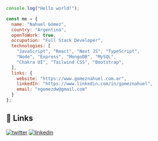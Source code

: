 ```js
console.log("Hello world!");

const me = {
  name: "Nahuel Gómez",
  country: "Argentina",
  openToWork: true,
  occupation: "Full Stack Developer",
  technologies: [
    "JavaScript", "React", "Next JS", "TypeScript", 
    "Node", "Express", "MongoDB", "MySQL",
    "Chakra UI", "Tailwind CSS", "Bootstrap", 
  ],
  links: {
    website: "https://www.gomeznahuel.com.ar",
    linkedIn: "https://www.linkedin.com/in/gomeznahuel",
    email: "ngomezdw@gmail.com"
  }
};
```

## 🔗 Links
[![twitter](https://img.shields.io/badge/twitter-1DA1F2?style=for-the-badge&logo=twitter&logoColor=white)](https://twitter.com/gomeznahueldev)
[![linkedin](https://img.shields.io/badge/linkedin-0A66C2?style=for-the-badge&logo=linkedin&logoColor=white)](https://www.linkedin.com/in/gomeznahuel)
